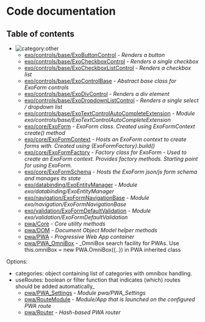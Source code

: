 # Code documentation

## Table of contents

* ![category:other](https://img.shields.io/badge/category-other-blue.svg?style=flat-square)
  * [exo/controls/base/ExoButtonControl](src-exo-controls-base_ExoButtonControl.md) - _Renders a button_
  * [exo/controls/base/ExoCheckboxControl](src-exo-controls-base_ExoCheckboxControl.md) - _Renders a single checkbox_
  * [exo/controls/base/ExoCheckboxListControl](src-exo-controls-base_ExoCheckboxListControl.md) - _Renders a checkbox list_
  * [exo/controls/base/ExoControlBase](src-exo-controls-base_ExoControlBase.md) - _Abstract base class for ExoForm controls_
  * [exo/controls/base/ExoDivControl](src-exo-controls-base_ExoDivControl.md) - _Renders a div element_
  * [exo/controls/base/ExoDropdownListControl](src-exo-controls-base_ExoDropdownListControl.md) - _Renders a single select / dropdown list_
  * [exo/controls/base/ExoTextControlAutoCompleteExtension](src-exo-controls-base_ExoTextControlAutoCompleteExtension.md) - _Module exo/controls/base/ExoTextControlAutoCompleteExtension_
  * [exo/core/ExoForm](src-exo-core_ExoForm.md) - _ExoForm class. Created using ExoFormContext create() method_
  * [exo/core/ExoFormContext](src-exo-core_ExoFormContext.md) - _Hosts an ExoForm context to create forms with.Created using {ExoFormFactory}.build()_
  * [exo/core/ExoFormFactory](src-exo-core_ExoFormFactory.md) - _Factory class for ExoForm - Used to create an ExoForm context.Provides factory methods. Starting point for using ExoForm._
  * [exo/core/ExoFormSchema](src-exo-core_ExoFormSchema.md) - _Hosts the ExoForm json/js form schema and manages its state_
  * [exo/databinding/ExoEntityManager](src-exo-databinding_ExoEntityManager.md) - _Module exo/databinding/ExoEntityManager_
  * [exo/navigation/ExoFormNavigationBase](src-exo-navigation_ExoFormNavigationBase.md) - _Module exo/navigation/ExoFormNavigationBase_
  * [exo/validation/ExoFormDefaultValidation](src-exo-validation_ExoFormDefaultValidation.md) - _Module exo/validation/ExoFormDefaultValidation_
  * [pwa/Core](src-pwa_Core.md) - _Core utility methods_
  * [pwa/DOM](src-pwa_DOM.md) - _Document Object Model helper methods_
  * [pwa/PWA](src-pwa_PWA.md) - _Progressive Web App container_
  * [pwa/PWA_OmniBox](src-pwa_PWA_OmniBox.md) - _OmniBox search facility for PWAs. Use this.omniBox &#x3D; new PWA.OmniBox({..}) in PWA inherited classOptions: - categories: object containing list of categories with omnibox handling.- useRoutes: boolean or filter function that indicates (which) routes should be added automatically_
  * [pwa/PWA_Settings](src-pwa_PWA_Settings.md) - _Module pwa/PWA_Settings_
  * [pwa/RouteModule](src-pwa_RouteModule.md) - _Module/App that is launched on the configured PWA route_
  * [pwa/Router](src-pwa_Router.md) - _Hash-based PWA router_

